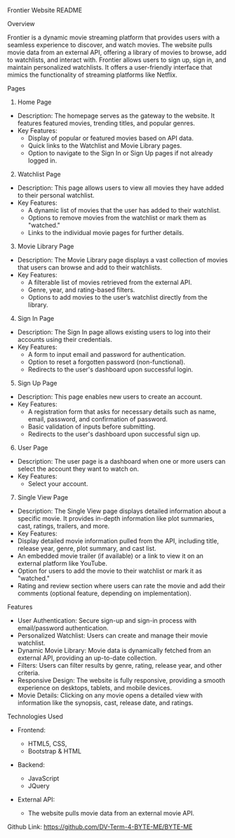 Frontier Website README

Overview

Frontier is a dynamic movie streaming platform that provides users with a seamless experience to discover, and watch movies. 
The website pulls movie data from an external API, offering a library of movies to browse, add to watchlists, and interact with. 
Frontier allows users to sign up, sign in, and maintain personalized watchlists. 
It offers a user-friendly interface that mimics the functionality of streaming platforms like Netflix.


Pages

 1. Home Page
   - Description: The homepage serves as the gateway to the website. It features featured movies, trending titles, and popular genres.
   - Key Features:
     - Display of popular or featured movies based on API data.
     - Quick links to the Watchlist and Movie Library pages.
     - Option to navigate to the Sign In or Sign Up pages if not already logged in.

 2. Watchlist Page
   - Description: This page allows users to view all movies they have added to their personal watchlist.
   - Key Features:
     - A dynamic list of movies that the user has added to their watchlist.
     - Options to remove movies from the watchlist or mark them as "watched."
     - Links to the individual movie pages for further details.

 3. Movie Library Page
   - Description: The Movie Library page displays a vast collection of movies that users can browse and add to their watchlists.
   - Key Features:
     - A filterable list of movies retrieved from the external API.
     - Genre, year, and rating-based filters.
     - Options to add movies to the user’s watchlist directly from the library.
   
 4. Sign In Page
   - Description: The Sign In page allows existing users to log into their accounts using their credentials.
   - Key Features:
     - A form to input email and password for authentication.
     - Option to reset a forgotten password (non-functional).
     - Redirects to the user's dashboard upon successful login.

 5. Sign Up Page
   - Description: This page enables new users to create an account.
   - Key Features:
     - A registration form that asks for necessary details such as name, email, password, and confirmation of password.
     - Basic validation of inputs before submitting.
     - Redirects to the user's dashboard upon successful sign up.

 6. User Page
   - Description: The user page is a dashboard when one or more users can select the account they want to watch on.
   - Key Features:
     - Select your account.

  7. Single View Page
   - Description: The Single View page displays detailed information about a specific movie. It provides in-depth information like plot summaries, cast, ratings, trailers, and more.
   - Key Features:
   - Display detailed movie information pulled from the API, including title, release year, genre, plot summary, and cast list.
   - An embedded movie trailer (if available) or a link to view it on an external platform like YouTube.
   - Option for users to add the movie to their watchlist or mark it as "watched."
   - Rating and review section where users can rate the movie and add their comments (optional feature, depending on implementation).

 Features

- User Authentication: Secure sign-up and sign-in process with email/password authentication.
- Personalized Watchlist: Users can create and manage their movie watchlist.
- Dynamic Movie Library: Movie data is dynamically fetched from an external API, providing an up-to-date collection.
- Filters: Users can filter results by genre, rating, release year, and other criteria.
- Responsive Design: The website is fully responsive, providing a smooth experience on desktops, tablets, and mobile devices.
- Movie Details: Clicking on any movie opens a detailed view with information like the synopsis, cast, release date, and ratings.


Technologies Used

- Frontend:
  - HTML5, CSS,  
  - Bootstrap & HTML

- Backend:
  - JavaScript
  - JQuery

- External API:
  - The website pulls movie data from an external movie API.


Github Link: https://github.com/DV-Term-4-BYTE-ME/BYTE-ME
